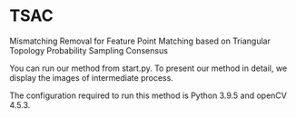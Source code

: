 # TSAC
Mismatching Removal for Feature Point Matching based on Triangular Topology Probability Sampling Consensus

You can run our method from start.py. To present our method in detail, we display the images of intermediate process. 

The configuration required to run this method is Python 3.9.5 and openCV 4.5.3. 
